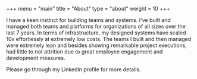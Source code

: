 +++
menu = "main"
title = "About"
type = "about"
weight = 10
+++

I have a keen instinct for building teams and systems. I've built and managed both teams and platforms for organizations of all sizes over the last 7 years. In terms of infrastructure, my designed systems have scaled 10x effortlessly at extremely low costs. The teams I built and then managed were extremely lean and besides showing remarkable project executions, had little to not attrition due to great employee engagement and development measures.  

Please go through my LinkedIn profile for more details.

